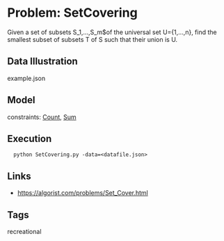 # Problem: SetCovering

Given a set of subsets S_1,...,S_m$of the universal set U={1,...,n},
find the smallest subset of subsets T of S such that their union is U.

## Data Illustration
  example.json

## Model
  constraints: [Count](https://pycsp.org/documentation/constraints/Count), [Sum](https://pycsp.org/documentation/constraints/Sum)

## Execution
```
  python SetCovering.py -data=<datafile.json>
```

## Links
  - https://algorist.com/problems/Set_Cover.html

## Tags
  recreational
